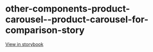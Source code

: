 # other-components-product-carousel--product-carousel-for-comparison-story

[View in storybook](https://raw.githack.com/Independent-Digital-News-and-Media-Ltd/indy-branch-review/PR-7786-sb/index.html?path=/story/other-components-product-carousel--product-carousel-for-comparison-story)